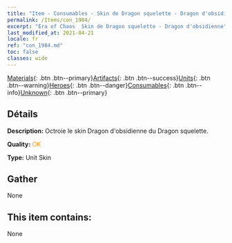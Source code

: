 ```yaml
---
title: "Item - Consumables - Skin de Dragon squelette - Dragon d'obsidienne"
permalink: /Items/con_1984/
excerpt: "Era of Chaos  Skin de Dragon squelette - Dragon d'obsidienne"
last_modified_at: 2021-04-21
locale: fr
ref: "con_1984.md"
toc: false
classes: wide
---
```

 [Materials](/fr/Items/){: .btn .btn--primary}[Artifacts](/fr/Items/Artifacts/){: .btn .btn--success}[Units](/fr/Items/Units/){: .btn .btn--warning}[Heroes](/fr/Items/Heroes/){: .btn .btn--danger}[Consumables](/fr/Items/Consumables/){: .btn .btn--info}[Unknown](/fr/Items/Unknown/){: .btn .btn--primary}

## Détails
 **Description:** Octroie le skin Dragon d'obsidienne du Dragon squelette.

 **Quality:** <span style="color: #FF8C00">OK</span>

 **Type:** Unit Skin

## Gather

  None

## This item contains:

  None

